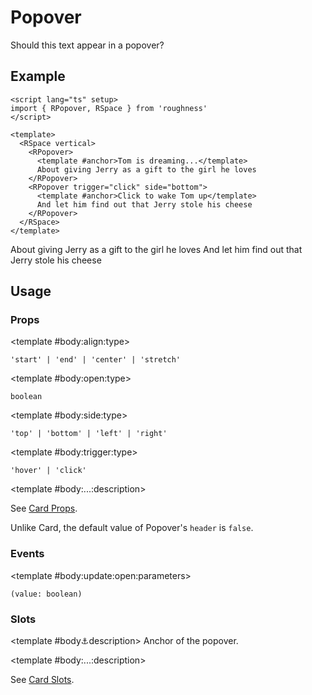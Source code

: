 <script lang="ts" setup>
import { RDetails, RPopover, RSpace, RTable } from 'roughness'
</script>

# Popover

Should this text appear in a popover?

## Example

<RDetails>
  <template #summary>Show Code</template>

```vue
<script lang="ts" setup>
import { RPopover, RSpace } from 'roughness'
</script>

<template>
  <RSpace vertical>
    <RPopover>
      <template #anchor>Tom is dreaming...</template>
      About giving Jerry as a gift to the girl he loves
    </RPopover>
    <RPopover trigger="click" side="bottom">
      <template #anchor>Click to wake Tom up</template>
      And let him find out that Jerry stole his cheese
    </RPopover>
  </RSpace>
</template>
```

</RDetails>

<RSpace vertical>
  <RPopover>
    <template #anchor>Tom is dreaming...</template>
    About giving Jerry as a gift to the girl he loves
  </RPopover>
  <RPopover trigger="click" side="bottom">
    <template #anchor>Click to wake Tom up</template>
    And let him find out that Jerry stole his cheese
  </RPopover>
</RSpace>

## Usage

### Props

<RSpace overflow>
<RTable
  :columns="['name', 'type', 'default', 'description']"
  :rows="['align', 'open', 'side', 'trigger', '...']"
>
  <template #body:*:name="{ row }">{{ row }}</template>

  <template #body:align:type>

  `'start' | 'end' | 'center' | 'stretch'`

  </template>
  <template #body:align:default>

  `'start'`

  </template>
  <template #body:align:description>

  Alignment of the popover content relative to the anchor.

  - `start`: Align to the left or top of the anchor, depending on the value of `side`
  - `end`: Align to the right or bottom of the anchor, depending on the value of `side`
  - `center`: Align to the center of the anchor
  - `stretch`: Align to both sides of the anchor at the same time

  </template>

  <template #body:open:type>

  `boolean`

  </template>
  <template #body:open:default>

  `false`

  </template>
  <template #body:open:description>
    Whether to display the popover content.
  </template>

  <template #body:side:type>

  `'top' | 'bottom' | 'left' | 'right'`

  </template>
  <template #body:side:default>

  `'top'`

  </template>
  <template #body:side:description>
    Which side of the anchor the popover will show on.
  </template>

  <template #body:trigger:type>

  `'hover' | 'click'`

  </template>
  <template #body:trigger:default>

  `'hover'`

  </template>
  <template #body:trigger:description>
    How to trigger the display of popover content.
  </template>

  <template #body:...:description>

  See [Card Props](/components/card#props).

  Unlike Card, the default value of Popover's `header` is `false`.

  </template>
</RTable>
</RSpace>

### Events

<RSpace overflow>
<RTable
  :columns="['name', 'parameters', 'description']"
  :rows="['update:open']"
>
  <template #body:*:name="{ row }">{{ row }}</template>

  <template #body:update:open:parameters>

  `(value: boolean)`

  </template>
  <template #body:update:open:description>
    Callback function triggered when visibility of the popover is changed.
  </template>
</RTable>
</RSpace>

### Slots

<RSpace overflow>
<RTable
  :columns="['name', 'parameters', 'description']"
  :rows="['anchor', '...']"
>
  <template #body:*:name="{ row }">{{ row }}</template>

  <template #body:anchor:description>
    Anchor of the popover.
  </template>

  <template #body:...:description>

  See [Card Slots](/components/card#slots).

  </template>
</RTable>
</RSpace>
